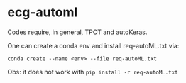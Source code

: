 # ecg-automl

Codes require, in general, TPOT and autoKeras.

One can create a conda env and install req-autoML.txt via:

``` conda create --name <env> --file req-autoML.txt ```

Obs: it does not work with ``` pip install -r req-autoML.txt ```

